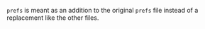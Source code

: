 `prefs` is meant as an addition to the original `prefs` file instead of a replacement like the other files.
